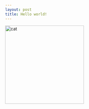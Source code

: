 ```yaml
---
layout: post
title: Hello world!
---
```


<!--
![name of the image]({{ site.baseurl }}/images/niuniu.jpg)
-->

<img src="{{ site.baseurl }}/images/niuniu.jpg" alt="cat" width="256"/>

